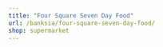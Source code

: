 ```yaml
---
title: "Four Square Seven Day Food"
url: /banksia/four-square-seven-day-food/
shop: supermarket
---
```

